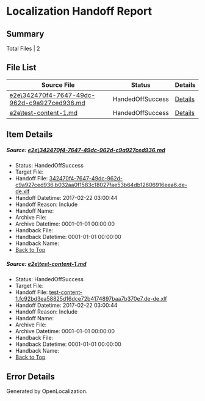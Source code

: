 # <a name='report-top'></a> Localization Handoff Report

## Summary
 Total Files | 2

## File List
 Source File | Status | Details 
 ----------- | ------ | ------- 
 [e2e\342470f4-7647-49dc-962d-c9a927ced936.md](https://github.com/OpenLocalizationTestOrg/ol-test4/blob/368e3eb85879f21cbe3027f38f9175356dce6437/e2e/342470f4-7647-49dc-962d-c9a927ced936.md) | HandedOffSuccess | [Details](#ac5610e14e35343352c9459b3e335b10c5a316371)
 [e2e\test-content-1.md](https://github.com/OpenLocalizationTestOrg/ol-test4/blob/5fb79f71a75bb7c3733388890d073c90cd0c1445/e2e/test-content-1.md) | HandedOffSuccess | [Details](#2b811829691fe6eac542be13b5cbc1a7536e02e92)

## Item Details
##### <a name='ac5610e14e35343352c9459b3e335b10c5a316371'></a> Source: [e2e\342470f4-7647-49dc-962d-c9a927ced936.md](https://github.com/OpenLocalizationTestOrg/ol-test4/blob/368e3eb85879f21cbe3027f38f9175356dce6437/e2e/342470f4-7647-49dc-962d-c9a927ced936.md)
* Status: HandedOffSuccess
* Target File: 
* Handoff File: [342470f4-7647-49dc-962d-c9a927ced936.b032aa0f1583c18027fae53b64db12606916eea6.de-de.xlf](https://github.com/OpenLocalizationTestOrg/ol-test4-handoff/blob/3a5f8e44c8e03cdd6ce24cc8ee3e3ae094a05bcf/ol-handoff/OpenLocalizationTestOrg/ol-test4-dede/xinjiang/ht/342470f4-7647-49dc-962d-c9a927ced936.b032aa0f1583c18027fae53b64db12606916eea6.de-de.xlf)
* Handoff Datetime: 2017-02-22 03:00:44
* Handoff Reason: Include
* Handoff Name: 
* Archive File: 
* Archive Datetime: 0001-01-01 00:00:00
* Handback File: 
* Handback Datetime: 0001-01-01 00:00:00
* Handback Name: 
* [Back to Top](#report-top)

##### <a name='2b811829691fe6eac542be13b5cbc1a7536e02e92'></a> Source: [e2e\test-content-1.md](https://github.com/OpenLocalizationTestOrg/ol-test4/blob/5fb79f71a75bb7c3733388890d073c90cd0c1445/e2e/test-content-1.md)
* Status: HandedOffSuccess
* Target File: 
* Handoff File: [test-content-1.fc92bd3ea58825d16dce72b4174897baa7b370e7.de-de.xlf](https://github.com/OpenLocalizationTestOrg/ol-test4-handoff/blob/3a5f8e44c8e03cdd6ce24cc8ee3e3ae094a05bcf/ol-handoff/OpenLocalizationTestOrg/ol-test4-dede/xinjiang/ht/test-content-1.fc92bd3ea58825d16dce72b4174897baa7b370e7.de-de.xlf)
* Handoff Datetime: 2017-02-22 03:00:44
* Handoff Reason: Include
* Handoff Name: 
* Archive File: 
* Archive Datetime: 0001-01-01 00:00:00
* Handback File: 
* Handback Datetime: 0001-01-01 00:00:00
* Handback Name: 
* [Back to Top](#report-top)


## Error Details

Generated by OpenLocalization.

